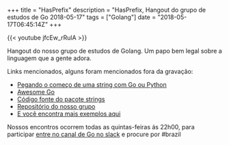 +++
title = "HasPrefix"
description = "HasPrefix, Hangout do grupo de estudos de Go 2018-05-17"
tags = ["Golang"]
date = "2018-05-17T06:45:14Z"
+++

{{< youtube jfcEw_rRulA >}}

Hangout do nosso grupo de estudos de Golang.
Um papo bem legal sobre a linguagem que a gente adora.

Links mencionados, alguns foram mencionados fora da gravação:

- [Pegando o começo de uma string com Go ou Python](http://jtemporal.com/strings-go-py/)
- [Awesome Go](https://github.com/avelino/awesome-go)
- [Código fonte do pacote strings](https://golang.org/src/strings/)
- [Repositório do nosso grupo](https://github.com/go-br/estudos)
- [E você encontra mais exemplos aqui](https://github.com/go-br)

Nossos encontros ocorrem todas as quintas-feiras ás 22h00, para participar [entre no canal de Go no slack](https://invite.slack.golangbridge.org/) e procure por #brazil
